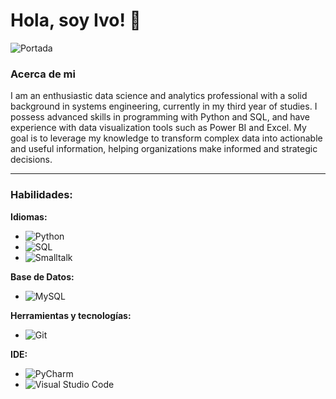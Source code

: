 # Hola, soy Ivo! 👋

![Portada](https://imgur.com/GW59XQD)

### Acerca de mi

I am an enthusiastic data science and analytics professional with a solid background in systems engineering, currently in my third year of studies. I possess advanced skills in programming with Python and SQL, and have experience with data visualization tools such as Power BI and Excel. My goal is to leverage my knowledge to transform complex data into actionable and useful information, helping organizations make informed and strategic decisions.

---

### Habilidades:

**Idiomas:**
- ![Python](https://img.shields.io/badge/Python-3776AB?style=for-the-badge&logo=python&logoColor=white)
- ![SQL](https://img.shields.io/badge/SQL-4479A1?style=for-the-badge&logo=postgresql&logoColor=white)
- ![Smalltalk](https://img.shields.io/badge/Smalltalk-4F4F4F?style=for-the-badge&logo=smalltalk&logoColor=white)

**Base de Datos:**
- ![MySQL](https://img.shields.io/badge/MySQL-4479A1?style=for-the-badge&logo=mysql&logoColor=white)

**Herramientas y tecnologías:**
- ![Git](https://img.shields.io/badge/Git-F05032?style=for-the-badge&logo=git&logoColor=white)

**IDE:**
- ![PyCharm](https://img.shields.io/badge/PyCharm-000000?style=for-the-badge&logo=pycharm&logoColor=white)
- ![Visual Studio Code](https://img.shields.io/badge/Visual%20Studio%20Code-007ACC?style=for-the-badge&logo=visual-studio-code&logoColor=white)
